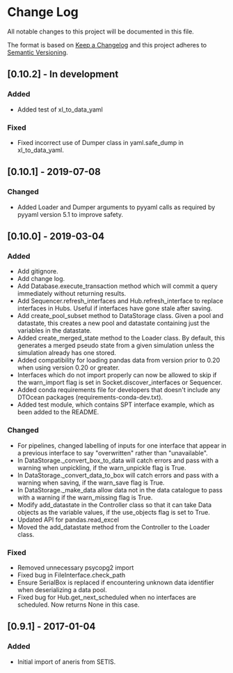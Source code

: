 # Change Log

All notable changes to this project will be documented in this file.

The format is based on [Keep a Changelog](http://keepachangelog.com/)
and this project adheres to [Semantic Versioning](http://semver.org/).

## [0.10.2] - In development

### Added

- Added test of xl_to_data_yaml

### Fixed

- Fixed incorrect use of Dumper class in yaml.safe_dump in xl_to_data_yaml.


## [0.10.1] - 2019-07-08

### Changed

- Added Loader and Dumper arguments to pyyaml calls as required by pyyaml 
  version 5.1 to improve safety.


## [0.10.0] - 2019-03-04

### Added

- Add gitignore.
- Add change log.
- Add Database.execute_transaction method which will commit a query immediately
  without returning results.
- Add Sequencer.refresh_interfaces and Hub.refresh_interface to replace
  interfaces in Hubs. Useful if interfaces have gone stale after saving.
- Add create_pool_subset method to DataStorage class. Given a pool and 
  datastate, this creates a new pool and datastate containing just the variables
  in the datastate.
- Added create_merged_state method to the Loader class. By default, this
  generates a merged pseudo state from a given simulation unless the simulation
  already has one stored.
- Added compatibility for loading pandas data from version prior to 0.20 when
  using version 0.20 or greater.
- Interfaces which do not import properly can now be allowed to skip if
  the warn_import flag is set in Socket.discover_interfaces or Sequencer.
- Added conda requirements file for developers that doesn't include any DTOcean
  packages (requirements-conda-dev.txt).
- Added test module, which contains SPT interface example, which as been added
  to the README.
  
### Changed

- For pipelines, changed labelling of inputs for one interface that appear in a
  previous interface to say "overwritten" rather than "unavailable".
- In DataStorage._convert_box_to_data will catch errors and pass with a warning
  when unpickling, if the warn_unpickle flag is True.
- In DataStorage._convert_data_to_box will catch errors and pass with a warning
  when saving, if the warn_save flag is True.
- In DataStorage._make_data allow data not in the data catalogue to pass with a
  warning if the warn_missing flag is True.
- Modify add_datastate in the Controller class so that it can take Data objects
  as the variable values, if the use_objects flag is set to True.
- Updated API for pandas.read_excel
- Moved the add_datastate method from the Controller to the Loader class.
  
### Fixed
  
- Removed unnecessary psycopg2 import
- Fixed bug in FileInterface.check_path
- Ensure SerialBox is replaced if encountering unknown data identifier when
  deserializing a data pool.
- Fixed bug for Hub.get_next_scheduled when no interfaces are scheduled. Now
  returns None in this case.

## [0.9.1] - 2017-01-04

### Added

- Initial import of aneris from SETIS.

